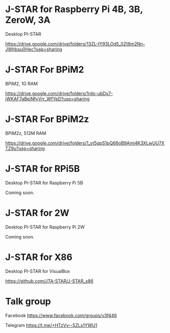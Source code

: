 # J-STAR for Raspberry Pi 4B, 3B, ZeroW, 3A
Desktop PI-STAR  

https://drive.google.com/drive/folders/13ZL-IY93LOd5_0Zt8m2Nn-JWhbsu0Hec?usp=sharing

# J-STAR For BPiM2
BPiM2, 1G RAM 

https://drive.google.com/drive/folders/1rdo-ubDx7-jWKAF7aBeiNfyVrr_WfYeD?usp=sharing

# J-STAR For BPiM2z
BPiM2z, 512M RAM

https://drive.google.com/drive/folders/1_vt5qpS1pQ66oB9Amj4K3XLwUU7XTZ9u?usp=sharing

# J-STAR for RPi5B
Desktop PI-STAR for Raspberry Pi 5B

Coming soon.

# J-STAR for 2W
Desktop PI-STAR for Raspberry Pi 2W

Coming soon.

# J-STAR for X86
Desktop PI-STAR for VisualBox

https://github.com/JTA-STAR/J-STAR_x86


# Talk group
Facebook https://www.facebook.com/groups/v3f446

Telegram https://t.me/+HTzVv--5ZLs1YWU1 



